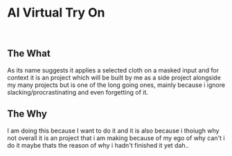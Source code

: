 # AI Virtual Try On
<br>

## The What
  As its name suggests it applies a selected cloth on a masked input and for context it is an project which will be built by me as a side project alongside my many projects but is one of the long going ones, mainly because i ignore slacking/procrastinating and even forgetting of it.
<br>

## The Why
  I am doing this because I want to do it and it is also because i thoiugh why not overall it is an project that i am making because of my ego of why can't i do it maybe thats the reason of why i hadn't finished it yet dah..
